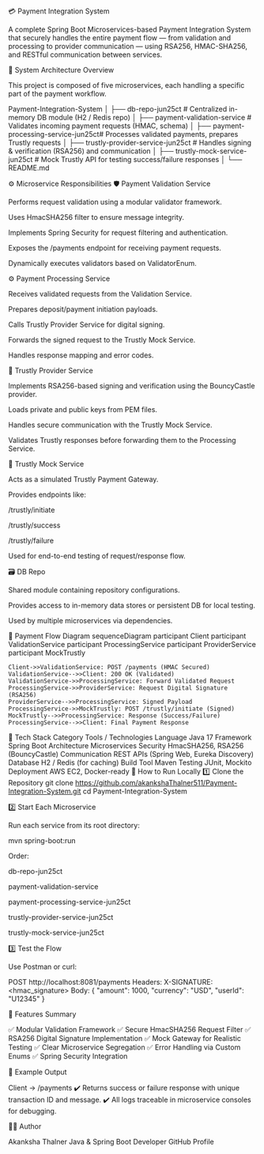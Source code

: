 💳 Payment Integration System

A complete Spring Boot Microservices-based Payment Integration System that securely handles the entire payment flow — from validation and processing to provider communication — using RSA256, HMAC-SHA256, and RESTful communication between services.

🧩 System Architecture Overview

This project is composed of five microservices, each handling a specific part of the payment workflow.

Payment-Integration-System
│
├── db-repo-jun25ct                  # Centralized in-memory DB module (H2 / Redis repo)
│
├── payment-validation-service        # Validates incoming payment requests (HMAC, schema)
│
├── payment-processing-service-jun25ct# Processes validated payments, prepares Trustly requests
│
├── trustly-provider-service-jun25ct  # Handles signing & verification (RSA256) and communication
│
├── trustly-mock-service-jun25ct      # Mock Trustly API for testing success/failure responses
│
└── README.md

⚙️ Microservice Responsibilities
🛡️ Payment Validation Service

Performs request validation using a modular validator framework.

Uses HmacSHA256 filter to ensure message integrity.

Implements Spring Security for request filtering and authentication.

Exposes the /payments endpoint for receiving payment requests.

Dynamically executes validators based on ValidatorEnum.

⚙️ Payment Processing Service

Receives validated requests from the Validation Service.

Prepares deposit/payment initiation payloads.

Calls Trustly Provider Service for digital signing.

Forwards the signed request to the Trustly Mock Service.

Handles response mapping and error codes.

🔐 Trustly Provider Service

Implements RSA256-based signing and verification using the BouncyCastle provider.

Loads private and public keys from PEM files.

Handles secure communication with the Trustly Mock Service.

Validates Trustly responses before forwarding them to the Processing Service.

🧪 Trustly Mock Service

Acts as a simulated Trustly Payment Gateway.

Provides endpoints like:

/trustly/initiate

/trustly/success

/trustly/failure

Used for end-to-end testing of request/response flow.

🗃️ DB Repo

Shared module containing repository configurations.

Provides access to in-memory data stores or persistent DB for local testing.

Used by multiple microservices via dependencies.

🔄 Payment Flow Diagram
sequenceDiagram
    participant Client
    participant ValidationService
    participant ProcessingService
    participant ProviderService
    participant MockTrustly

    Client->>ValidationService: POST /payments (HMAC Secured)
    ValidationService-->>Client: 200 OK (Validated)
    ValidationService->>ProcessingService: Forward Validated Request
    ProcessingService->>ProviderService: Request Digital Signature (RSA256)
    ProviderService-->>ProcessingService: Signed Payload
    ProcessingService->>MockTrustly: POST /trustly/initiate (Signed)
    MockTrustly-->>ProcessingService: Response (Success/Failure)
    ProcessingService-->>Client: Final Payment Response

🧰 Tech Stack
Category	Tools / Technologies
Language	Java 17
Framework	Spring Boot
Architecture	Microservices
Security	HmacSHA256, RSA256 (BouncyCastle)
Communication	REST APIs (Spring Web, Eureka Discovery)
Database	H2 / Redis (for caching)
Build Tool	Maven
Testing	JUnit, Mockito
Deployment	AWS EC2, Docker-ready
🚀 How to Run Locally
1️⃣ Clone the Repository
git clone https://github.com/akankshaThalner511/Payment-Integration-System.git
cd Payment-Integration-System

2️⃣ Start Each Microservice

Run each service from its root directory:

mvn spring-boot:run


Order:

db-repo-jun25ct

payment-validation-service

payment-processing-service-jun25ct

trustly-provider-service-jun25ct

trustly-mock-service-jun25ct

3️⃣ Test the Flow

Use Postman or curl:

POST http://localhost:8081/payments
Headers:
  X-SIGNATURE: <hmac_signature>
Body:
{
  "amount": 1000,
  "currency": "USD",
  "userId": "U12345"
}

🧾 Features Summary

✅ Modular Validation Framework
✅ Secure HmacSHA256 Request Filter
✅ RSA256 Digital Signature Implementation
✅ Mock Gateway for Realistic Testing
✅ Clear Microservice Segregation
✅ Error Handling via Custom Enums
✅ Spring Security Integration

📜 Example Output

Client → /payments
✔️ Returns success or failure response with unique transaction ID and message.
✔️ All logs traceable in microservice consoles for debugging.

👩‍💻 Author

Akanksha Thalner
Java & Spring Boot Developer
GitHub Profile
